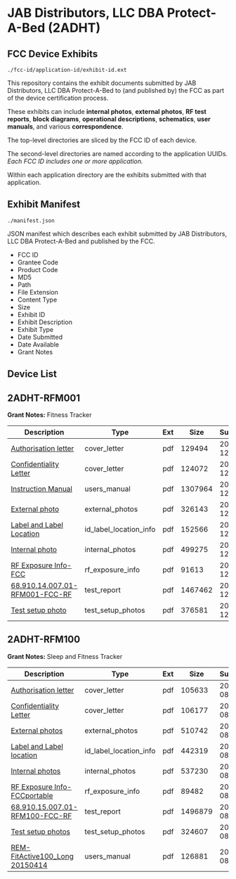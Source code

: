 # JAB Distributors, LLC DBA Protect-A-Bed (2ADHT)
## FCC Device Exhibits

```
./fcc-id/application-id/exhibit-id.ext
```

This repository contains the exhibit documents submitted by JAB Distributors, LLC DBA Protect-A-Bed to (and published by) the FCC as part of the device certification process.

These exhibits can include **internal photos**, **external photos**, **RF test reports**, **block diagrams**, **operational descriptions**, **schematics**, **user manuals**, and various **correspondence**.

The top-level directories are sliced by the FCC ID of each device.

The second-level directories are named according to the application UUIDs. *Each FCC ID includes one or more application.*

Within each application directory are the exhibits submitted with that application. 

## Exhibit Manifest

```
./manifest.json
```

JSON manifest which describes each exhibit submitted by JAB Distributors, LLC DBA Protect-A-Bed and published by the FCC.

- FCC ID
- Grantee Code
- Product Code
- MD5
- Path
- File Extension
- Content Type
- Size
- Exhibit ID
- Exhibit Description
- Exhibit Type
- Date Submitted
- Date Available
- Grant Notes

## Device List
## 2ADHT-RFM001
**Grant Notes:** Fitness Tracker

| Description | Type | Ext | Size | Submitted | Available |
| ----------- | ---- | --- | ---- | --------- | --------- |
| [Authorisation letter](2ADHT-RFM001/1aacd63dd320545f9e839a74b702cefe/2468279.pdf) | cover_letter | pdf | 129494 | 2014-12-10 | 2014-12-10 |
| [Confidentiality Letter](2ADHT-RFM001/1aacd63dd320545f9e839a74b702cefe/2468280.pdf) | cover_letter | pdf | 124072 | 2014-12-10 | 2014-12-10 |
| [Instruction Manual](2ADHT-RFM001/1aacd63dd320545f9e839a74b702cefe/2468273.pdf) | users_manual | pdf | 1307964 | 2014-12-10 | 2014-12-10 |
| [External photo](2ADHT-RFM001/1aacd63dd320545f9e839a74b702cefe/2468267.pdf) | external_photos | pdf | 326143 | 2014-12-10 | 2014-12-10 |
| [Label and Label Location](2ADHT-RFM001/1aacd63dd320545f9e839a74b702cefe/2468266.pdf) | id_label_location_info | pdf | 152566 | 2014-12-10 | 2014-12-10 |
| [Internal photo](2ADHT-RFM001/1aacd63dd320545f9e839a74b702cefe/2468274.pdf) | internal_photos | pdf | 499275 | 2014-12-10 | 2014-12-10 |
| [RF Exposure Info-FCC](2ADHT-RFM001/1aacd63dd320545f9e839a74b702cefe/2468276.pdf) | rf_exposure_info | pdf | 91613 | 2014-12-10 | 2014-12-10 |
| [68.910.14.007.01-RFM001-FCC-RF](2ADHT-RFM001/1aacd63dd320545f9e839a74b702cefe/2468271.pdf) | test_report | pdf | 1467462 | 2014-12-10 | 2014-12-10 |
| [Test setup photo](2ADHT-RFM001/1aacd63dd320545f9e839a74b702cefe/2352968.pdf) | test_setup_photos | pdf | 376581 | 2014-12-10 | 2014-12-10 |
## 2ADHT-RFM100
**Grant Notes:** Sleep and Fitness Tracker

| Description | Type | Ext | Size | Submitted | Available |
| ----------- | ---- | --- | ---- | --------- | --------- |
| [Authorisation  letter](2ADHT-RFM100/edfd5d587c4591b334bfa28f5a4a4964/2701185.pdf) | cover_letter | pdf | 105633 | 2015-08-03 | 2015-08-03 |
| [Confidentiality Letter](2ADHT-RFM100/edfd5d587c4591b334bfa28f5a4a4964/2701186.pdf) | cover_letter | pdf | 106177 | 2015-08-03 | 2015-08-03 |
| [External photos](2ADHT-RFM100/edfd5d587c4591b334bfa28f5a4a4964/2701173.pdf) | external_photos | pdf | 510742 | 2015-08-03 | 2016-01-26 |
| [Label and Label location](2ADHT-RFM100/edfd5d587c4591b334bfa28f5a4a4964/2701172.pdf) | id_label_location_info | pdf | 442319 | 2015-08-03 | 2015-08-03 |
| [Internal photos](2ADHT-RFM100/edfd5d587c4591b334bfa28f5a4a4964/2701180.pdf) | internal_photos | pdf | 537230 | 2015-08-03 | 2016-01-26 |
| [RF Exposure Info-FCCportable](2ADHT-RFM100/edfd5d587c4591b334bfa28f5a4a4964/2701183.pdf) | rf_exposure_info | pdf | 89482 | 2015-08-03 | 2015-08-03 |
| [68.910.15.007.01-RFM100-FCC-RF](2ADHT-RFM100/edfd5d587c4591b334bfa28f5a4a4964/2701177.pdf) | test_report | pdf | 1496879 | 2015-08-03 | 2015-08-03 |
| [Test setup photos](2ADHT-RFM100/edfd5d587c4591b334bfa28f5a4a4964/2701178.pdf) | test_setup_photos | pdf | 324607 | 2015-08-03 | 2016-01-26 |
| [REM-FitActive100_Long 20150414](2ADHT-RFM100/edfd5d587c4591b334bfa28f5a4a4964/2701179.pdf) | users_manual | pdf | 126881 | 2015-08-03 | 2016-01-26 |

